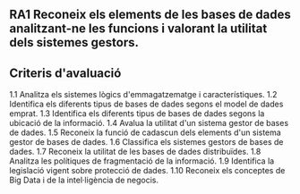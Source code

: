 ## RA1 Reconeix els elements de les bases de dades analitzant-ne les funcions i valorant la utilitat dels sistemes gestors.
## Criteris d'avaluació
  1.1 Analitza els sistemes lògics d'emmagatzematge i característiques.
  1.2 Identifica els diferents tipus de bases de dades segons el model de dades emprat.
  1.3 Identifica els diferents tipus de bases de dades segons la ubicació de la informació.
  1.4 Avalua la utilitat d'un sistema gestor de bases de dades.
  1.5 Reconeix la funció de cadascun dels elements d'un sistema gestor de bases de dades.
  1.6 Classifica els sistemes gestors de bases de dades.
  1.7 Reconeix la utilitat de les bases de dades distribuïdes.
  1.8 Analitza les polítiques de fragmentació de la informació.
  1.9 Identifica la legislació vigent sobre protecció de dades.
  1.10 Reconeix els conceptes de Big Data i de la intel·ligència de negocis.